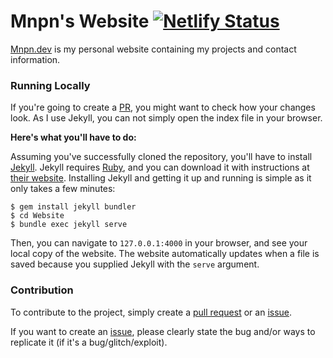 # Mnpn's Website [![Netlify Status](https://api.netlify.com/api/v1/badges/e6f37104-d025-4b17-8699-cb1a2caddd08/deploy-status)](https://app.netlify.com/sites/mnpn/deploys)

[Mnpn.dev](https://mnpn.dev/) is my personal website containing my projects and contact information.

### Running Locally
If you're going to create a [PR](https://github.com/Mnpn/Website/pulls), you might want to check how your changes look. As I use Jekyll, you can not simply open the index file in your browser.

**Here's what you'll have to do:**

Assuming you've successfully cloned the repository, you'll have to install [Jekyll](https://jekyllrb.com/). Jekyll requires [Ruby](https://www.ruby-lang.org/en/), and you can download it with instructions at [their website](https://www.ruby-lang.org/en/). Installing Jekyll and getting it up and running is simple as it only takes a few minutes:
```
$ gem install jekyll bundler
$ cd Website
$ bundle exec jekyll serve
```
Then, you can navigate to `127.0.0.1:4000` in your browser, and see your local copy of the website.
The website automatically updates when a file is saved because you supplied Jekyll with the `serve` argument.

### Contribution
To contribute to the project, simply create a [pull request](https://github.com/Mnpn/Website/pulls) or an [issue](https://github.com/Mnpn/Website/issues).

If you want to create an [issue](https://github.com/Mnpn/Website/issues), please clearly state the bug and/or ways to replicate it (if it's a bug/glitch/exploit).
